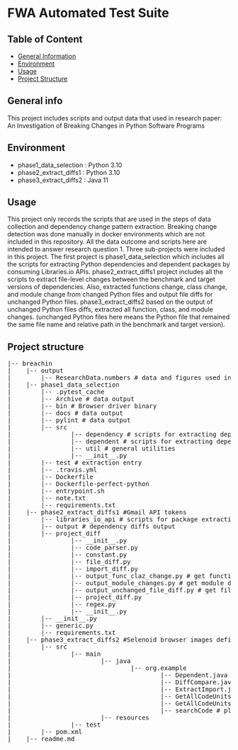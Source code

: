# FWA Automated Test Suite

## Table of Content
* [General Information](#general-info)
* [Environment](#environment)
* [Usage](#usage)
* [Project Structure](#project-structure)

## General info
This project includes scripts and output data that used in research paper: 
An Investigation of Breaking Changes in Python Software Programs

## Environment
* phase1_data_selection : Python 3.10
* phase2_extract_diffs1 : Python 3.10
* phase3_extract_diffs2 : Java 11

## Usage
This project only records the scripts that are used in the steps of data collection and dependency change pattern extraction.
Breaking change detection was done manually in docker environments which are not included in this repository. All the data 
outcome and scripts here are intended to answer research question 1. Three sub-projects were included in this project. 
The first project is phase1_data_selection which includes all the scripts for extracting Python dependencies and dependent 
packages by consuming Libraries.io APIs. phase2_extract_diffs1 project includes all the scripts to extract file-level changes 
between the benchmark and target versions of dependencies. Also, extracted functions change, class change, and module change 
from changed Python files and output file diffs for unchanged Python files. phase3_extract_diffs2 based on the output of 
unchanged Python files diffs, extracted all function, class, and module changes. (unchanged Python files here means the 
Python file that remained the same file name and relative path in the benchmark and target version).


## Project structure
<pre>
|-- breachin  
|    |-- output  
|        |-- ResearchData.numbers # data and figures used in the paper
|    |-- phase1_data_selection
|        |-- .pytest_cache
|        |-- Archive # data output
|        |-- bin # Browser driver binary
|        |-- docs # data output
|        |-- pylint # data output
|        |-- src
|                |-- dependency # scripts for extracting dependency projects
|                |-- dependent # scripts for extracting dependent packages
|                |-- util # general utilities
|                |-- __init__.py
|        |-- test # extraction entry
|        |-- .travis.yml
|        |-- Dockerfile
|        |-- Dockerfile-perfect-python
|        |-- entrypoint.sh
|        |-- note.txt
|        |-- requirements.txt
|    |-- phase2_extract_diffs1 #Gmail API tokens
|        |-- libraries_io_api # scripts for package extraction from Libraries.io
|        |-- output # dependency diffs output
|        |-- project_diff
|                |-- __init__.py
|                |-- code_parser.py
|                |-- constant.py
|                |-- file_diff.py
|                |-- import_diff.py
|                |-- output_func_claz_change.py # get functions and classes diffs from changed python files
|                |-- output_module_changes.py # get module diffs from changed python files
|                |-- output_unchanged_file_diff.py # get file diffs from unchanged python files
|                |-- project_diff.py
|                |-- regex.py
|                |-- __init__.py
|        |-- __init__.py
|        |-- generic.py
|        |-- requirements.txt
|    |-- phase3_extract_diffs2 #Selenoid browser images definition
|        |-- src
|                |-- main
|                        |-- java
|                                |-- org.example 
|                                        |-- Dependent.java # get all dependent package for a dependency
|                                        |-- DiffCompare.java # get all funcs, claz, mod diffs from unchanged python files
|                                        |-- ExtractImport.java # get all import diffs
|                                        |-- GetAllCodeUnitsFromFolder.java # Utility for get all code unit stats from a project
|                                        |-- GetAllCodeUnitsFromList.java # Utility for get all code unit stats from a list of files
|                                        |-- searchCode # plain java objs for extracting dependent response
|                        |-- resources
|                |-- test
|        |-- pom.xml
|    |-- readme.md
 </pre>
  